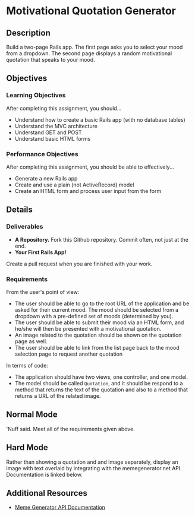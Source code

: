# Motivational Quotation Generator

## Description

Build a two-page Rails app.  The first page asks you to select your mood from a dropdown.  The second page displays a random motivational quotation that speaks to your mood.


## Objectives

### Learning Objectives

After completing this assignment, you should...

* Understand how to create a basic Rails app (with no database tables)
* Understand the MVC architecture
* Understand GET and POST
* Understand basic HTML forms


### Performance Objectives

After completing this assignment, you should be able to effectively...

* Generate a new Rails app
* Create and use a plain (not ActiveRecord) model
* Create an HTML form and process user input from the form

## Details

### Deliverables

* **A Repository.** Fork this Github repository.  Commit often, not just at the end.
* **Your First Rails App!**

Create a pull request when you are finished with your work.

### Requirements

From the user's point of view:

* The user should be able to go to the root URL of the application and be asked for their current mood.  The mood should be selected from a dropdown with a pre-defined set of moods (determined by you).
* The user should be able to submit their mood via an HTML form, and he/she will then be presented with a motivational quotation.
* An image related to the quotation should be shown on the quotation page as well.
* The user should be able to link from the list page back to the mood selection page to request another quotation

In terms of code:

* The application should have two views, one controller, and one model.
* The model should be called `Quotation`, and it should be respond to a method that returns the text of the quotation and also to a method that returns a URL of the related image.

## Normal Mode

'Nuff said.  Meet all of the requirements given above.

## Hard Mode

Rather than showing a quotation and and image separately, display an image with text overlaid by integrating with the memegenerator.net API.  Documentation is linked below.

## Additional Resources

* [Meme Generator API Documentation](http://version1.api.memegenerator.net/)
